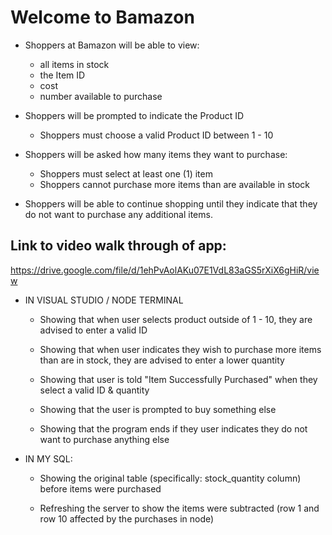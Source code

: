 # Welcome to Bamazon

* Shoppers at Bamazon will be able to view: 
     * all items in stock
     * the Item ID
     * cost
     * number available to purchase

* Shoppers will be prompted to indicate the Product ID
    * Shoppers must choose a valid Product ID between 1 - 10

* Shoppers will be asked how many items they want to purchase:
    * Shoppers must select at least one (1) item 
    * Shoppers cannot purchase more items than are available in stock

* Shoppers will be able to continue shopping until they indicate that they do not want to purchase any additional items.

## Link to video walk through of app: 
https://drive.google.com/file/d/1ehPvAolAKu07E1VdL83aGS5rXiX6gHiR/view

* IN VISUAL STUDIO / NODE TERMINAL
    * Showing that when user selects product outside of 1 - 10, they are advised to enter a valid ID
   
   * Showing that when user indicates they wish to purchase more items than are in stock, they are advised to enter a lower quantity
   
    * Showing that user is told "Item Successfully Purchased" when they select a valid ID & quantity
   
    * Showing that the user is prompted to buy something else
   
    * Showing that the program ends if they user indicates they do not want to purchase anything else

* IN MY SQL:
    * Showing the original table (specifically: stock_quantity column) before items were purchased
    
    * Refreshing the server to show the items were subtracted (row 1 and row 10 affected by the purchases in node)


